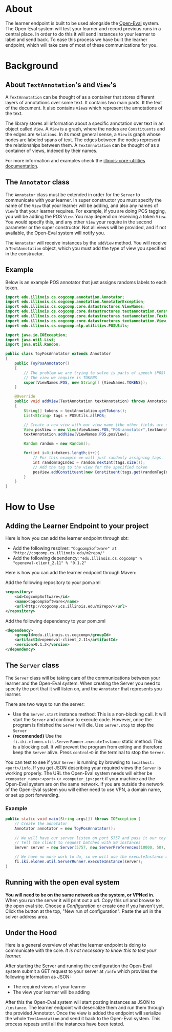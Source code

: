 # About

The learner endpoint is built to be used alongside the [Open-Eval](https://github.com/IllinoisCogComp/open-eval) system. The Open-Eval system will test your learner and record previous runs in a central place. In order to do this it will send instances to your learner to label and send back. To ease this process we have built the learner endpoint, which will take care of most of these communications for you.

# Background

## About `TextAnnotation`'s and `View`'s

A `TextAnnotation` can be thought of as a container that stores different layers of annotations over some text. It contains two main parts. It the text of the document. It also contains `View`s which represent the annotations of the text.

The library stores all information about a specific annotation over text in an object called `View`.  A `View` is a graph, where the nodes are `Constituents` and the edges are `Relations`. In its most general sense, a `View` is graph whose nodes are labeled spans of text. The edges between the nodes represent the relationships between them. A `TextAnnotation` can be thought of as a container of views, indexed by their names.

For more information and examples check the [illinois-core-utilities documentation](https://github.com/cogcomp-dev/illinois-cogcomp-nlp/blob/master/core-utilities/README.md).

## The `Annotator` class

The `Annotator` class must be extended in order for the `Server` to communicate with your learner. In super constructor you must specify the name of the `View` that your learner will be adding, and also any names of `View`'s that your learner requires. For example, if you are doing POS tagging, you will be adding the POS `View`. You may depend on receiving a token `View`. You would specify this, and any other `View` your require in the second parameter or the super constructor. Not all views will be provided, and if not available, the Open-Eval system will notify you.

The `Annotator` will receive instances by the `addView` method. You will receive a `TextAnnotation` object, which you must add the type of view you specified in the constructor.

## Example

Below is an example POS annotator that just assigns randoms labels to each token.

```java
import edu.illinois.cs.cogcomp.annotation.Annotator;
import edu.illinois.cs.cogcomp.annotation.AnnotatorException;
import edu.illinois.cs.cogcomp.core.datastructures.ViewNames;
import edu.illinois.cs.cogcomp.core.datastructures.textannotation.Constituent;
import edu.illinois.cs.cogcomp.core.datastructures.textannotation.TextAnnotation;
import edu.illinois.cs.cogcomp.core.datastructures.textannotation.View;
import edu.illinois.cs.cogcomp.nlp.utilities.POSUtils;

import java.io.IOException;
import java.util.List;
import java.util.Random;

public class ToyPosAnnotator extends Annotator
{
    public ToyPosAnnotator()
    {
        // The problem we are trying to solve is parts of speech (POS)
        // The view we require is TOKENS
        super(ViewNames.POS, new String[] {ViewNames.TOKENS});
    }

    @Override
    public void addView(TextAnnotation textAnnotation) throws AnnotatorException
    {
        String[] tokens = textAnnotation.getTokens();
        List<String> tags = POSUtils.allPOS;

        // Create a new view with our view name (the other fields are unimportant for this example)
        View posView = new View(ViewNames.POS,"POS-annotator",textAnnotation,1.0);
        textAnnotation.addView(ViewNames.POS,posView);

        Random random = new Random();

        for(int i=0;i<tokens.length;i++){
            // For this example we will just randomly assigning tags.
            int randomTagIndex = random.nextInt(tags.size());
            // Add the tag to the view for the specified token
            posView.addConstituent(new Constituent(tags.get(randomTagIndex),ViewNames.POS,textAnnotation,i,i+1));
        }
    }
}
```

# How to Use

## Adding the Learner Endpoint to your project

Here is how you can add the learner endpoint through sbt:
 - Add the following resolver: `"CogcompSoftware" at "http://cogcomp.cs.illinois.edu/m2repo/"`
 - Add the following dependency: `"edu.illinois.cs.cogcomp" % "openeval-client_2.11" % "0.1.2"`

Here is how you can add the learner endpoint through Maven:

Add the following repository to your pom.xml

```xml
<repository>
	<id>CogcompSoftware</id>
	<name>CogcompSoftware</name>
	<url>http://cogcomp.cs.illinois.edu/m2repo/</url>
</repository>
```
Add the following dependency to your pom.xml
```xml
<dependency>
	<groupId>edu.illinois.cs.cogcomp</groupId>
	<artifactId>openeval-client_2.11</artifactId>
	<version>0.1.2</version>
</dependency>
```

## The `Server` class

The `Server` class will be taking care of the communications between your learner and the Open-Eval system. When creating the Server you need to specify the port that it will listen on, and the `Annotator` that represents you learner.

There are two ways to run the server:
 - Use the `Server.start` instance method: This is a non-blocking call. It will start the `Server` and continue to execute code. However, once the program is finished the `Server` will die. Use `Server.stop` to stop the `Server`
 - __(recomended)__ Use the `fi.iki.elonen.util.ServerRunner.executeInstance` static method: This is a blocking call. It will prevent the program from exiting and therefore keep the `Server` alive. Press `control+D` in the terminal to stop the `Server`.

You can test to see if your `Server` is running by browsing to `localhost:<port>/info`. If you get JSON describing your required views the `Server` is working properly. The URL the Open-Eval system needs will either be `<computer_name>:<port>` or `<computer_ip>:port` if your machine and the Open-Eval system are on the same network. If you are outside the network of the Open-Eval system you will either need to use VPN, a domain name, or set up port forwarding.

### Example

```java
public static void main(String args[]) throws IOException {
    // Create the annotator
    Annotator annotator = new ToyPosAnnotator();
    
    // We will have our server listen on port 5757 and pass it our toy annotator
    // Tell the client to request batches with 50 instances
    Server server = new Server(5757, new ServerPreferences(10000, 50), annotator);

    // We have no more work to do, so we will use the executeInstance method to start and keep our Server alive
    fi.iki.elonen.util.ServerRunner.executeInstance(server);
}
```

## Running with the open eval system

__You will need to be on the same network as the system, or VPNed in__. When you run the server it will print out a url. Copy this url and browse to the open eval site. Choose a *Configuration* or create one if you haven't yet. Click the button at the top, "New run of configuration". Paste the url in the solver address area.

## Under the Hood

Here is a general overview of what the learner endpoint is doing to communicate with the core. *It is not necessary to know this to test your learner.*

After starting the Server and running the configuration the Open-Eval system submit a GET request to your server at `/info` which provides the following information as JSON:

 - The required views of your learner
 - The view your learner will be adding

After this the Open-Eval system will start posting instances as JSON to `/instance`.  The learner endpoint will deserialize them and run them through the provided Annotator. Once the view is added the endpoint will serialize the whole `TextAnnotation` and send it back to the Open-Eval system. This process repeats until all the instances have been tested.
